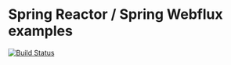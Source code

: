 # Spring Reactor / Spring Webflux examples

[![Build Status](https://travis-ci.com/krystianzybala/rxspring.svg?branch=master)](https://travis-ci.com/krystianzybala/rxspring)